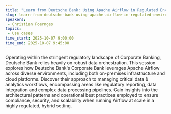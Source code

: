 ```yaml
---
title: "Learn from Deutsche Bank: Using Apache Airflow in Regulated Environments"
slug: learn-from-deutsche-bank-using-apache-airflow-in-regulated-environments
speakers:
 - Christian Foernges
topics:
 - Use cases
time_start: 2025-10-07 9:00:00
time_end: 2025-10-07 9:45:00
---
```


Operating within the stringent regulatory landscape of Corporate Banking, Deutsche Bank relies heavily on robust data orchestration. This session explores how Deutsche Bank's Corporate Bank leverages Apache Airflow across diverse environments, including both on-premises infrastructure and cloud platforms. Discover their approach to managing critical data & analytics workflows, encompassing areas like regulatory reporting, data integration and complex data processing pipelines. Gain insights into the architectural patterns and operational best practices employed to ensure compliance, security, and scalability when running Airflow at scale in a highly regulated, hybrid setting.